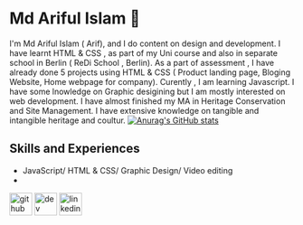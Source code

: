 # Md Ariful Islam 👋

I'm Md Ariful Islam ( Arif), and I do content on design and development. I have learnt HTML & CSS , as part of my Uni course and also in separate school in Berlin ( ReDi School , Berlin). As a part of assessment , I have already done 5 projects using HTML & CSS ( Product landing page, Bloging Website, Home webpage for company). Curently , I am learning Javascript. I have some lnowledge on Graphic desigining but I am mostly interested on web development. I have almost finished my MA in Heritage Conservation and Site Management. I have extensive knowledge on tangible and intangible heritage and coultur.
[![Anurag's GitHub stats](https://github-readme-stats.vercel.app/api?username=arif2805)](https://github.com/anuraghazra/github-readme-stats)

## Skills and Experiences
* JavaScript/ HTML & CSS/ Graphic Design/ Video editing
* 
[<img src='https://cdn.jsdelivr.net/npm/simple-icons@3.0.1/icons/github.svg' alt='github' height='40'>](https://github.com/arif2805)  [<img src='https://cdn.jsdelivr.net/npm/simple-icons@3.0.1/icons/dev-dot-to.svg' alt='dev' height='40'>](https://dev.to/arif2805)  [<img src='https://cdn.jsdelivr.net/npm/simple-icons@3.0.1/icons/linkedin.svg' alt='linkedin' height='40'>](https://www.linkedin.com/in/https://www.linkedin.com/in/mohammad-ariful-islam-315092140//)  
